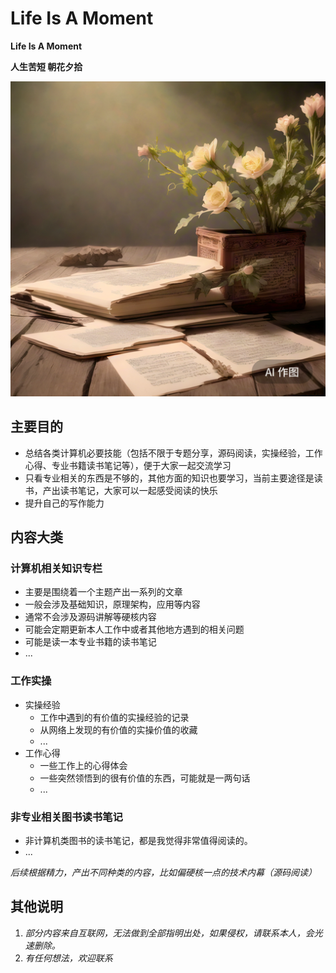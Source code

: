 # Life Is A Moment

**Life Is A Moment**

**人生苦短 朝花夕拾**

![Alt text](zhaohuaxishi.png)

## 主要目的

- 总结各类计算机必要技能（包括不限于专题分享，源码阅读，实操经验，工作心得、专业书籍读书笔记等），便于大家一起交流学习
- 只看专业相关的东西是不够的，其他方面的知识也要学习，当前主要途径是读书，产出读书笔记，大家可以一起感受阅读的快乐
- 提升自己的写作能力

## 内容大类

### 计算机相关知识专栏

- 主要是围绕着一个主题产出一系列的文章
- 一般会涉及基础知识，原理架构，应用等内容
- 通常不会涉及源码讲解等硬核内容
- 可能会定期更新本人工作中或者其他地方遇到的相关问题
- 可能是读一本专业书籍的读书笔记
- ...

### 工作实操

- 实操经验
  - 工作中遇到的有价值的实操经验的记录
  - 从网络上发现的有价值的实操价值的收藏
  - ...
- 工作心得
  - 一些工作上的心得体会
  - 一些突然领悟到的很有价值的东西，可能就是一两句话
  - ...

### 非专业相关图书读书笔记

- 非计算机类图书的读书笔记，都是我觉得非常值得阅读的。
- ...

*后续根据精力，产出不同种类的内容，比如偏硬核一点的技术内幕（源码阅读）*


## 其他说明
1. *部分内容来自互联网，无法做到全部指明出处，如果侵权，请联系本人，会光速删除。*
2. *有任何想法，欢迎联系*
